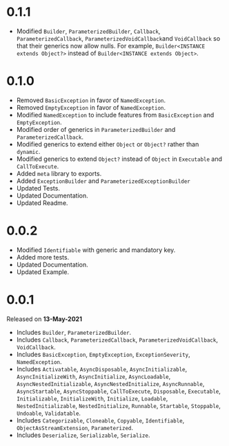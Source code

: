 # 0.1.1
  * Modified `Builder`, `ParameterizedBuilder`, `Callback`, `ParameterizedCallback`, `ParameterizedVoidCallback`and `VoidCallback` so that their generics now allow nulls. For example, `Builder<INSTANCE extends Object?>` instead of `Builder<INSTANCE extends Object>`.

# 0.1.0
  * Removed `BasicException` in favor of `NamedException`.
  * Removed `EmptyException` in favor of `NamedException`.
  * Modified `NamedException` to include features from `BasicException` and `EmptyException`.
  * Modified order of generics in `ParameterizedBuilder` and `ParameterizedCallback`.
  * Modified generics to extend either `Object` or `Object?` rather than `dynamic`.
  * Modified generics to extend `Object?` instead of `Object` in `Executable` and `CallToExecute`.
  * Added `meta` library to exports.
  * Added `ExceptionBuilder` and `ParameterizedExceptionBuilder`
  * Updated Tests.
  * Updated Documentation.
  * Updated Readme.

# 0.0.2
  * Modified `Identifiable` with generic and mandatory key.
  * Added more tests.
  * Updated Documentation.
  * Updated Example.

# 0.0.1
Released on **13-May-2021**

  * Includes `Builder`, `ParameterizedBuilder`.
  * Includes `Callback`, `ParameterizedCallback`, `ParameterizedVoidCallback`, `VoidCallback`.
  * Includes `BasicException`, `EmptyException`, `ExceptionSeverity`, `NamedException`.  
  * Includes `Activatable`, `AsyncDisposable`, `AsyncInitializable`, `AsyncInitializeWith`, `AsyncInitialize`, `AsyncLoadable`, `AsyncNestedInitializable`, `AsyncNestedInitialize`, `AsyncRunnable`, `AsyncStartable`, `AsyncStoppable`, `CallToExecute`, `Disposable`, `Executable`, `Initializable`, `InitializeWith`, `Initialize`, `Loadable`, `NestedInitializable`, `NestedInitialize`, `Runnable`, `Startable`, `Stoppable`, `Undoable`, `Validatable`.
  * Includes `Categorizable`, `Cloneable`, `Copyable`, `Identifiable`, `ObjectAsStreamExtension`, `Parameterized`.
  * Includes `Deserialize`, `Serializable`, `Serialize`.

